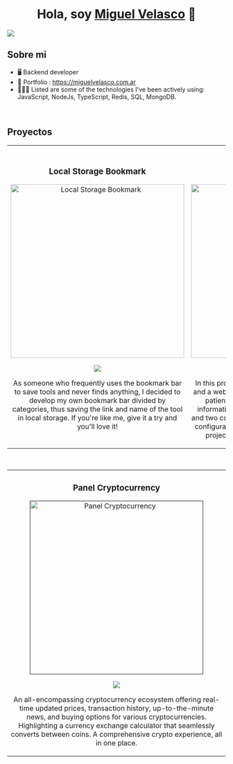 <div align="center">
<h1 align="center">Hola, soy <a href="https://miguelvelasco.com.ar">Miguel Velasco</a> 👋</h1>
</div>
<img src="https://imgur.com/UiKjhxH.png"></img>

## Sobre mi

- 🖥️ Backend developer
- 💼 Portfolio : https://miguelvelasco.com.ar
- 👨🏻‍💻 Listed are some of the technologies I've been actively using: JavaScript, NodeJs, TypeScript, Redis, SQL, MongoDB.

<br>

## Proyectos
<table>
<tr>
<td width="50%">
<h3 align="center">Local Storage Bookmark</h3>
<div align="center">
<a href="http://codebuilders.online/" target="_blank"><img src="https://imgur.com/aRe3AeV.png" width="400" alt="Local Storage Bookmark"></a>
<p>
<a href="https://codebuilders.online" target="_blank">
<img src="https://img.shields.io/badge/WEB-ff9?style=for-the-badge&logo=web&logoColor=black">
</a>
</p>
<p>As someone who frequently uses the bookmark bar to save tools and never finds anything, I decided to develop my own bookmark bar divided by categories, thus saving the link and name of the tool in local storage. If you're like me, give it a try and you'll love it! </p>
</div>
                                                                                      
</td>

<td width="50%">
               <br>
<h3 align="center">Endom Salud</h3>
<div align="center">                                       
<a href="https://endomsalud.com" target="_blank"><img src="https://imgur.com/72JXtyC.jpg" width="400" alt="Endom Salud"></a>
<br>
<p>
<a href="https://endomsalud.com" target="_blank">
<img src="https://img.shields.io/badge/WEB-80ffaa?style=for-the-badge">
</a>
</p>
</p>In this project, I collaborated closely with the client and a web designer to create a website that attracts patients and professionals. The site includes information about their services, job applications, and two contact form. We also set up a custom email configuration using PHP for form submissions. The project was deployed via FTP using FileZilla. </p>
</div>                                                             
</table>                                                                                 
</div>
<br>

<table>
<tr>
<td width="100%">
<h3 align="center">Panel Cryptocurrency</h3>
<div align="center">
<a href="" target="_blank"><img src="https://imgur.com/O2VQScH.png" width="400" alt="Panel Cryptocurrency"></a>
<p>
<a href="" target="_blank">
<img src="https://img.shields.io/badge/WEB-ff9?style=for-the-badge">
</a>
</p>
<p>An all-encompassing cryptocurrency ecosystem offering real-time updated prices, transaction history, up-to-the-minute news, and buying options for various cryptocurrencies. Highlighting a currency exchange calculator that seamlessly converts between coins. A comprehensive crypto experience, all in one place. </p>
</div>
                                                                                      
</td>                                                    
</table>                                                                                 
</div>
<br>
